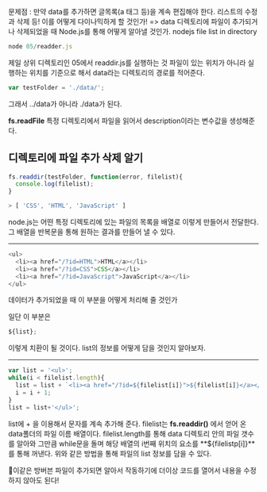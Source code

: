 문제점 : 
만약 data를 추가하면 글목록(a 태그 등)을 계속 편집해야 한다. 리스트의 수정과 삭제 등!
이를 어떻게 다이나믹하게 할 것인가!
=> data 디렉토리에 파일이 추가되거나 삭제되었을 때 Node.js를 통해 어떻게 알아낼 것인가.
nodejs file list in directory

```js
node 05/readder.js
```
제일 상위 디렉토리인 05에서 readdir.js를 실행하는 것
파일이 있는 위치가 아니라 실행하는 위치를 기준으로 해서 data라는 디렉토리의 경로를 적어준다.
```js
var testFolder = './data/';
```
그래서 ../data가 아니라 ./data가 된다.

**fs.readFile**
특정 디렉토리에서 파일을 읽어서 description이라는 변수값을 생성해준다.


## 디렉토리에 파일 추가 삭제 알기

```js
fs.readdir(testFolder, function(error, filelist){
  console.log(filelist);
}

> [ 'CSS', 'HTML', 'JavaScript' ]
```
node.js는 어떤 특정 디렉토리에 있는 파일의 목록을 배열로 이렇게 만들어서 전달한다.
그 배열을 반복문을 통해 원하는 결과를 만들어 낼 수 있다.

---

```js
<ul>
  <li><a href="/?id=HTML">HTML</a></li>
  <li><a href="/?id=CSS">CSS</a></li>
  <li><a href="/?id=JavaScript">JavaScript</a></li>
</ul>
```
데이터가 추가되었을 때 이 부분을 어떻게 처리해 줄 것인가

일단 이 부분은 
```js
${list};
```
이렇게 치환이 될 것이다.
list의 정보를 어떻게 담을 것인지 알아보자.

---

```js
var list = '<ul>';
while(i < filelist.length){
  list = list + `<li><a href="/?id=${filelist[i]}">${filelist[i]}</a></li>`;
  i = i + 1;
}
list = list+'</ul>';
```
list에 + 을 이용해서 문자를 계속 추가해 준다.
filelist는 **fs.readdir()** 에서 얻어 온 data폴더의 파일 이름 배열이다.
filelist.length를 통해 data 디렉토리 안의 파일 갯수를 알아와 그만큼 while문을 돌며 해당 배열의 i번째 위치의 요소를 **${filelistp[i]}**를 통해 꺼낸다.
위와 같은 방법을 통해 파일의 list 정보를 담을 수 있다.

📌이같은 방버븐 파일이 추가되면 알아서 작동하기에 더이상 코드를 열어서 내용을 수정하지 않아도 된다!